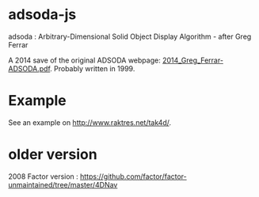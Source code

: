 # adsoda-js
adsoda : Arbitrary-Dimensional Solid Object Display Algorithm - after Greg Ferrar

A 2014 save of the original ADSODA webpage: <a href="http://www.raktres.net/tak4d/2014_Greg_Ferrar-ADSODA.pdf" target="_blank">2014_Greg_Ferrar-ADSODA.pdf</a>. Probably written in 1999.

# Example

See an example on <a href="http://www.raktres.net/tak4d/" target="_blank"> http://www.raktres.net/tak4d/</a>.

# older version
<!-- https://ipfs.io/ipfs/QmXoypizjW3WknFiJnKLwHCnL72vedxjQkDDP1mXWo6uco/wiki/Four-dimensional_space.html -->

2008 Factor version : https://github.com/factor/factor-unmaintained/tree/master/4DNav 
